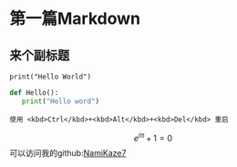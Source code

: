 <head>
    <script src="https://cdn.mathjax.org/mathjax/latest/MathJax.js?config=TeX-AMS-MML_HTMLorMML" type="text/javascript"></script>
    <script type="text/x-mathjax-config">
        MathJax.Hub.Config({
            tex2jax: {
            skipTags: ['script', 'noscript', 'style', 'textarea', 'pre'],
            inlineMath: [['$','$']]
            }
        });
    </script>
</head>


# 第一篇Markdown

##  来个副标题



`print("Hello World")`



 ```python
def Hello():
    print("Hello word")
 ```

```
使用 <kbd>Ctrl</kbd>+<kbd>Alt</kbd>+<kbd>Del</kbd> 重启
```




$$
e^{ i \pi}+1=0
$$
可以访问我的github:[NamiKaze7](https://github.com/NamiKaze7)



